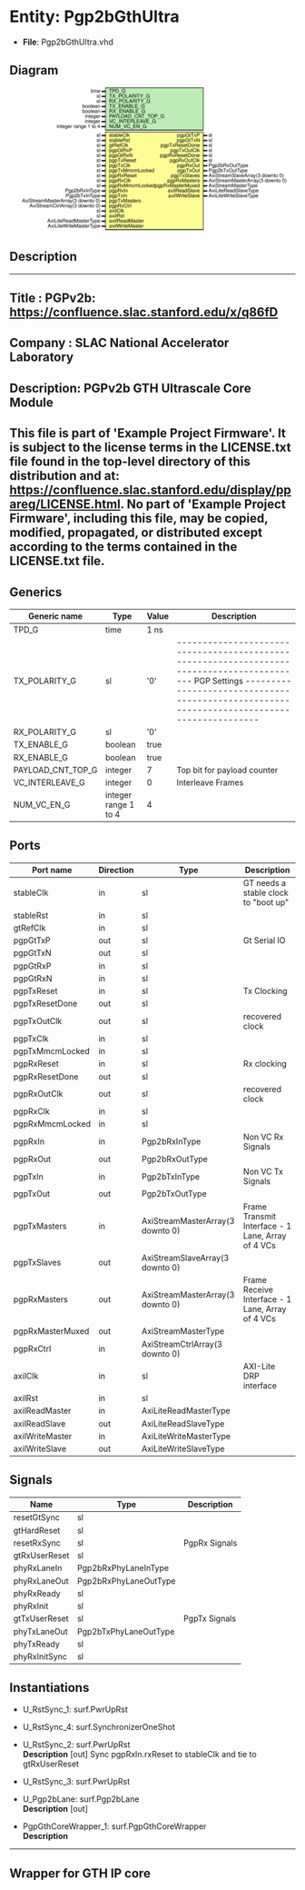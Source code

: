 # Entity: Pgp2bGthUltra

- **File**: Pgp2bGthUltra.vhd
## Diagram

![Diagram](Pgp2bGthUltra.svg "Diagram")
## Description

-----------------------------------------------------------------------------
 Title      : PGPv2b: https://confluence.slac.stanford.edu/x/q86fD
-----------------------------------------------------------------------------
 Company    : SLAC National Accelerator Laboratory
-----------------------------------------------------------------------------
 Description: PGPv2b GTH Ultrascale Core Module
-----------------------------------------------------------------------------
 This file is part of 'Example Project Firmware'.
 It is subject to the license terms in the LICENSE.txt file found in the
 top-level directory of this distribution and at:
    https://confluence.slac.stanford.edu/display/ppareg/LICENSE.html.
 No part of 'Example Project Firmware', including this file,
 may be copied, modified, propagated, or distributed except according to
 the terms contained in the LICENSE.txt file.
-----------------------------------------------------------------------------
## Generics

| Generic name      | Type                 | Value | Description                                                                                                                                                                                           |
| ----------------- | -------------------- | ----- | ----------------------------------------------------------------------------------------------------------------------------------------------------------------------------------------------------- |
| TPD_G             | time                 | 1 ns  |                                                                                                                                                                                                       |
| TX_POLARITY_G     | sl                   | '0'   | ------------------------------------------------------------------------------------------- PGP Settings -------------------------------------------------------------------------------------------  |
| RX_POLARITY_G     | sl                   | '0'   |                                                                                                                                                                                                       |
| TX_ENABLE_G       | boolean              | true  |                                                                                                                                                                                                       |
| RX_ENABLE_G       | boolean              | true  |                                                                                                                                                                                                       |
| PAYLOAD_CNT_TOP_G | integer              | 7     |  Top bit for payload counter                                                                                                                                                                          |
| VC_INTERLEAVE_G   | integer              | 0     |  Interleave Frames                                                                                                                                                                                    |
| NUM_VC_EN_G       | integer range 1 to 4 | 4     |                                                                                                                                                                                                       |
## Ports

| Port name        | Direction | Type                             | Description                                       |
| ---------------- | --------- | -------------------------------- | ------------------------------------------------- |
| stableClk        | in        | sl                               |  GT needs a stable clock to "boot up"             |
| stableRst        | in        | sl                               |                                                   |
| gtRefClk         | in        | sl                               |                                                   |
| pgpGtTxP         | out       | sl                               | Gt Serial IO                                      |
| pgpGtTxN         | out       | sl                               |                                                   |
| pgpGtRxP         | in        | sl                               |                                                   |
| pgpGtRxN         | in        | sl                               |                                                   |
| pgpTxReset       | in        | sl                               | Tx Clocking                                       |
| pgpTxResetDone   | out       | sl                               |                                                   |
| pgpTxOutClk      | out       | sl                               |  recovered clock                                  |
| pgpTxClk         | in        | sl                               |                                                   |
| pgpTxMmcmLocked  | in        | sl                               |                                                   |
| pgpRxReset       | in        | sl                               | Rx clocking                                       |
| pgpRxResetDone   | out       | sl                               |                                                   |
| pgpRxOutClk      | out       | sl                               |  recovered clock                                  |
| pgpRxClk         | in        | sl                               |                                                   |
| pgpRxMmcmLocked  | in        | sl                               |                                                   |
| pgpRxIn          | in        | Pgp2bRxInType                    | Non VC Rx Signals                                 |
| pgpRxOut         | out       | Pgp2bRxOutType                   |                                                   |
| pgpTxIn          | in        | Pgp2bTxInType                    | Non VC Tx Signals                                 |
| pgpTxOut         | out       | Pgp2bTxOutType                   |                                                   |
| pgpTxMasters     | in        | AxiStreamMasterArray(3 downto 0) | Frame Transmit Interface - 1 Lane, Array of 4 VCs |
| pgpTxSlaves      | out       | AxiStreamSlaveArray(3 downto 0)  |                                                   |
| pgpRxMasters     | out       | AxiStreamMasterArray(3 downto 0) | Frame Receive Interface - 1 Lane, Array of 4 VCs  |
| pgpRxMasterMuxed | out       | AxiStreamMasterType              |                                                   |
| pgpRxCtrl        | in        | AxiStreamCtrlArray(3 downto 0)   |                                                   |
| axilClk          | in        | sl                               | AXI-Lite DRP interface                            |
| axilRst          | in        | sl                               |                                                   |
| axilReadMaster   | in        | AxiLiteReadMasterType            |                                                   |
| axilReadSlave    | out       | AxiLiteReadSlaveType             |                                                   |
| axilWriteMaster  | in        | AxiLiteWriteMasterType           |                                                   |
| axilWriteSlave   | out       | AxiLiteWriteSlaveType            |                                                   |
## Signals

| Name          | Type                  | Description     |
| ------------- | --------------------- | --------------- |
| resetGtSync   | sl                    |                 |
| gtHardReset   | sl                    |                 |
| resetRxSync   | sl                    |  PgpRx Signals  |
| gtRxUserReset | sl                    |                 |
| phyRxLaneIn   | Pgp2bRxPhyLaneInType  |                 |
| phyRxLaneOut  | Pgp2bRxPhyLaneOutType |                 |
| phyRxReady    | sl                    |                 |
| phyRxInit     | sl                    |                 |
| gtTxUserReset | sl                    |  PgpTx Signals  |
| phyTxLaneOut  | Pgp2bTxPhyLaneOutType |                 |
| phyTxReady    | sl                    |                 |
| phyRxInitSync | sl                    |                 |
## Instantiations

- U_RstSync_1: surf.PwrUpRst
- U_RstSync_4: surf.SynchronizerOneShot
- U_RstSync_2: surf.PwrUpRst
</br>**Description**
 [out]
 Sync pgpRxIn.rxReset to stableClk and tie to gtRxUserReset

- U_RstSync_3: surf.PwrUpRst
- U_Pgp2bLane: surf.Pgp2bLane
</br>**Description**
 [out]

- PgpGthCoreWrapper_1: surf.PgpGthCoreWrapper
</br>**Description**
------------------------
 Wrapper for GTH IP core
------------------------

